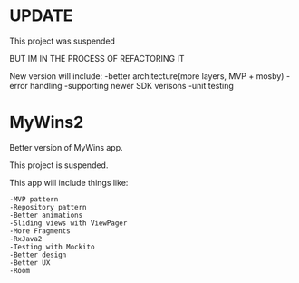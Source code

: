 # UPDATE
This project was suspended

BUT IM IN THE PROCESS OF REFACTORING IT

New version will include:
  -better architecture(more layers, MVP + mosby)
  -error handling
  -supporting newer SDK verisons
  -unit testing

# MyWins2

Better version of MyWins app.

This project is suspended.

This app will include things like:
    
    -MVP pattern  
    -Repository pattern  
    -Better animations  
    -Sliding views with ViewPager  
    -More Fragments  
    -RxJava2  
    -Testing with Mockito  
    -Better design  
    -Better UX
    -Room
